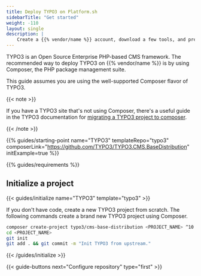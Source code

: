 ```yaml
---
title: Deploy TYPO3 on Platform.sh
sidebarTitle: "Get started"
weight: -110
layout: single
description: |
    Create a {{% vendor/name %}} account, download a few tools, and prepare to deploy TYPO3.
---
```


TYPO3 is an Open Source Enterprise PHP-based CMS framework. The recommended way to deploy TYPO3 on {{% vendor/name %}} is by using Composer, the PHP package management suite. 

This guide assumes you are using the well-supported Composer flavor of TYPO3.

{{< note >}}

If you have a TYPO3 site that's not using Composer,
there's a useful guide in the TYPO3 documentation for [migrating a TYPO3 project to composer](https://docs.typo3.org/m/typo3/guide-installation/master/en-us/MigrateToComposer/Index.html).

{{< /note >}}

{{% guides/starting-point name="TYPO3" templateRepo="typo3" composerLink="https://github.com/TYPO3/TYPO3.CMS.BaseDistribution" initExample=true %}}

{{% guides/requirements %}}

## Initialize a project

{{< guides/initialize name="TYPO3" template="typo3" >}}

If you don't have code, create a new TYPO3 project from scratch.
The following commands create a brand new TYPO3 project using Composer.

```bash
composer create-project typo3/cms-base-distribution <PROJECT_NAME> ^10
cd <PROJECT_NAME>
git init
git add . && git commit -m "Init TYPO3 from upstream."
```

{{< /guides/initialize >}}

{{< guide-buttons next="Configure repository" type="first" >}}
